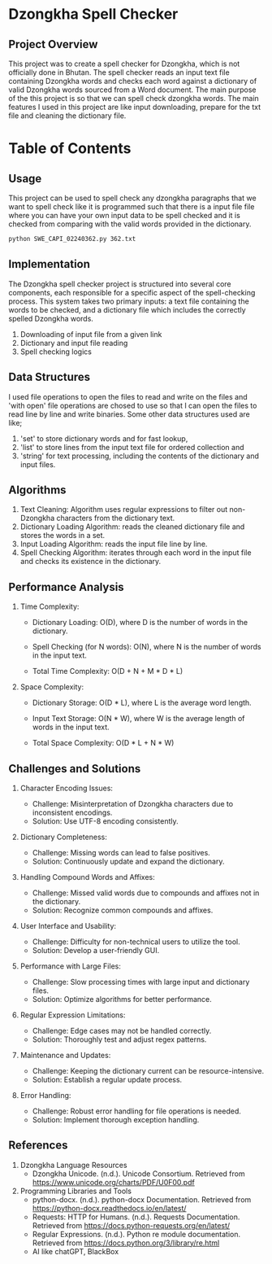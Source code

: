 # Dzongkha Spell Checker

## Project Overview
This project was to create a spell checker for Dzongkha, which is not officially done in Bhutan. The spell checker reads an input text file containing Dzongkha words and checks each word against a dictionary of valid Dzongkha words sourced from a Word document. The main purpose of the this project is so that we can spell check dzongkha words. The main features I used in this project are like input downloading, prepare for the txt file and cleaning the dictionary file.

# Table of Contents

## Usage
This project can be used to spell check any dzongkha paragraphs that we want to spell check like it is programmed such that there is a input file file where you can have your own input data to be spell checked and it is checked from comparing with the valid words provided in the dictionary.

```bash 
python SWE_CAPI_02240362.py 362.txt
```

## Implementation
The Dzongkha spell checker project is structured into several core components, each responsible for a specific aspect of the spell-checking process. This system takes two primary inputs: a text file containing the words to be checked, and a dictionary file which includes the correctly spelled Dzongkha words.
1. Downloading of input file from a given link
2. Dictionary and input file reading
3. Spell checking logics

## Data Structures
I used file operations to open the files to read and write on the files and 'with open' file operations are chosed to use so that I can open the files to read line by line and write binaries. Some other data structures used are like;
1. 'set' to store dictionary  words and for fast lookup, 
2. 'list' to store lines from the input text file for ordered collection and
3. 'string' for text processing, including the contents of the dictionary and input files.

## Algorithms
1. Text Cleaning: Algorithm
uses regular expressions to filter out non-Dzongkha characters from the dictionary text.
2. Dictionary Loading Algorithm: reads the cleaned dictionary file and stores the words in a set.
3. Input Loading Algorithm: reads the input file line by line.
4. Spell Checking Algorithm: iterates through each word in the input file and checks its existence in the dictionary.

## Performance Analysis
1. Time Complexity:
    * Dictionary Loading: O(D), where D is the number of words in the dictionary.
    * Spell Checking (for N words): O(N), where N is the number of words in the input text.

    * Total Time Complexity:
O(D + N + M * D * L)

2. Space Complexity:
    * Dictionary Storage: O(D * L), where L is the average word length.
    * Input Text Storage: O(N * W), where W is the average length of words in the input text.

    * Total Space Complexity:
O(D * L + N * W)

## Challenges and Solutions
1. Character Encoding Issues:

    * Challenge: Misinterpretation of Dzongkha characters due to inconsistent encodings.
    * Solution: Use UTF-8 encoding consistently.

2. Dictionary Completeness:

    * Challenge: Missing words can lead to false positives.
    * Solution: Continuously update and expand the dictionary.

3. Handling Compound Words and Affixes:

    * Challenge: Missed valid words due to compounds and affixes not in the dictionary.
    * Solution: Recognize common compounds and affixes.
4. User Interface and Usability:

    * Challenge: Difficulty for non-technical users to utilize the tool.
    * Solution: Develop a user-friendly GUI.
5. Performance with Large Files:

    * Challenge: Slow processing times with large input and dictionary files.
    * Solution: Optimize algorithms for better performance.
6. Regular Expression Limitations:

    * Challenge: Edge cases may not be handled correctly.
    * Solution: Thoroughly test and adjust regex patterns.
7. Maintenance and Updates:

    * Challenge: Keeping the dictionary current can be resource-intensive.
    * Solution: Establish a regular update process.
8. Error Handling:

    * Challenge: Robust error handling for file operations is needed.
    * Solution: Implement thorough exception handling.

## References
1. Dzongkha Language Resources
    * Dzongkha Unicode. (n.d.). Unicode Consortium. Retrieved from https://www.unicode.org/charts/PDF/U0F00.pdf 
2. Programming Libraries and Tools
    * python-docx. (n.d.). python-docx Documentation. Retrieved from https://python-docx.readthedocs.io/en/latest/
    * Requests: HTTP for Humans. (n.d.). Requests Documentation. Retrieved from https://docs.python-requests.org/en/latest/
    * Regular Expressions. (n.d.). Python re module documentation. Retrieved from https://docs.python.org/3/library/re.html
    * AI like chatGPT, BlackBox



